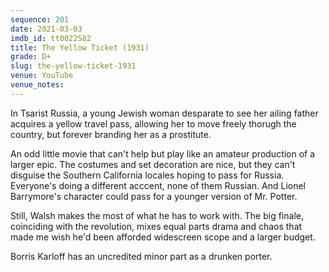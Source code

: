 ```yaml
---
sequence: 201
date: 2021-03-03
imdb_id: tt0022582
title: The Yellow Ticket (1931)
grade: D+
slug: the-yellow-ticket-1931
venue: YouTube
venue_notes:
---
```


In Tsarist Russia, a young Jewish woman desparate to see her ailing father acquires a yellow travel pass, allowing her to move freely thorugh the country, but forever branding her as a prostitute.

An odd little movie that can't help but play like an amateur production of a larger epic. The costumes and set decoration are nice, but they can't disguise the Southern California locales hoping to pass for Russia. Everyone's doing a different acccent, none of them Russian. And Lionel Barrymore's character could pass for a younger version of Mr. Potter.

Still, Walsh makes the most of what he has to work with. The big finale, coinciding with the revolution, mixes equal parts drama and chaos that made me wish he'd been afforded widescreen scope and a larger budget.

Borris Karloff has an uncredited minor part as a drunken porter.
